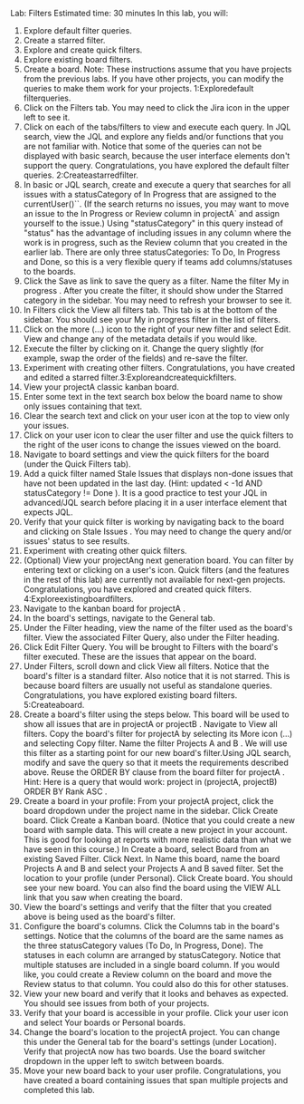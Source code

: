 Lab: Filters
Estimated time: 30 minutes
In this lab, you will:
1. Explore default filter queries.
2. Create a starred filter.
3. Explore and create quick filters.
4. Explore existing board filters.
5. Create a board.
Note: These instructions assume that you have projects from the previous labs. If you have other projects, you
can modify the queries to make them work for your projects.
1:Exploredefault filterqueries.
1. Click on the Filters tab. You may need to click the Jira icon in the upper left to see it.
2. Click on each of the tabs/filters to view and execute each query. In JQL search, view the JQL and explore
any fields and/or functions that you are not familiar with. Notice that some of the queries can not be
displayed with basic search, because the user interface elements don't support the query.
Congratulations, you have explored the default filter queries.
2:Createastarredfilter.
1. In basic or JQL search, create and execute a query that searches for all issues with a statusCategory of
In Progress that are assigned to the currentUser()``. (If the search returns no issues,
you may want to move an issue to the In Progress or Review column in projectA` and assign
yourself to the issue.)
Using "statusCategory" in this query instead of "status" has the advantage of including issues in any
column where the work is in progress, such as the Review column that you created in the earlier lab.
There are only three statusCategories: To Do, In Progress and Done, so this is a very flexible query if
teams add columns/statuses to the boards.
2. Click the Save as link to save the query as a filter. Name the filter My in progress . After you create the
filter, it should show under the Starred category in the sidebar. You may need to refresh your browser to
see it.
3. In Filters click the View all filters tab. This tab is at the bottom of the sidebar. You should see your My in
progress filter in the list of filters.
4. Click on the more (...) icon to the right of your new filter and select Edit. View and change any of the
metadata details if you would like.
5. Execute the filter by clicking on it. Change the query slightly (for example, swap the order of the fields) and
re-save the filter.
6. Experiment with creating other filters.
Congratulations, you have created and edited a starred filter.3:Exploreandcreatequickfilters.
1. View your projectA classic kanban board.
2. Enter some text in the text search box below the board name to show only issues containing that text.
3. Clear the search text and click on your user icon at the top to view only your issues.
4. Click on your user icon to clear the user filter and use the quick filters to the right of the user icons to
change the issues viewed on the board.
5. Navigate to board settings and view the quick filters for the board (under the Quick Filters tab).
6. Add a quick filter named Stale Issues that displays non-done issues that have not been updated in the
last day. (Hint: updated < -1d AND statusCategory != Done ). It is a good practice to test your JQL
in advanced/JQL search before placing it in a user interface element that expects JQL.
7. Verify that your quick filter is working by navigating back to the board and clicking on Stale Issues . You
may need to change the query and/or issues' status to see results.
8. Experiment with creating other quick filters.
9. (Optional) View your projectAng next generation board. You can filter by entering text or clicking on a
user's icon. Quick filters (and the features in the rest of this lab) are currently not available for next-gen
projects.
Congratulations, you have explored and created quick filters.
4:Exploreexistingboardfilters.
1. Navigate to the kanban board for projectA .
2. In the board's settings, navigate to the General tab.
3. Under the Filter heading, view the name of the filter used as the board's filter. View the associated Filter
Query, also under the Filter heading.
4. Click Edit Filter Query. You will be brought to Filters with the board's filter executed. These are the issues
that appear on the board.
5. Under Filters, scroll down and click View all filters. Notice that the board's filter is a standard filter. Also
notice that it is not starred. This is because board filters are usually not useful as standalone queries.
Congratulations, you have explored existing board filters.
5:Createaboard.
1. Create a board's filter using the steps below. This board will be used to show all issues that are in
projectA or projectB .
Navigate to View all filters.
Copy the board's filter for projectA by selecting its More icon (...) and selecting Copy filter.
Name the filter Projects A and B . We will use this filter as a starting point for our new board's
filter.Using JQL search, modify and save the query so that it meets the requirements described above.
Reuse the ORDER BY clause from the board filter for projectA . Hint: Here is a query that would
work: project in (projectA, projectB) ORDER BY Rank ASC .
2. Create a board in your profile:
From your projectA project, click the board dropdown under the project name in the sidebar.
Click Create board.
Click Create a Kanban board. (Notice that you could create a new board with sample data. This will
create a new project in your account. This is good for looking at reports with more realistic data than
what we have seen in this course.)
In Create a board, select Board from an existing Saved Filter. Click Next.
In Name this board, name the board Projects A and B and select your Projects A and B
saved filter. Set the location to your profile (under Personal).
Click Create board. You should see your new board. You can also find the board using the VIEW
ALL link that you saw when creating the board.
3. View the board's settings and verify that the filter that you created above is being used as the board's filter.
4. Configure the board's columns.
Click the Columns tab in the board's settings. Notice that the columns of the board are the same
names as the three statusCategory values (To Do, In Progress, Done). The statuses in each column
are arranged by statusCategory.
Notice that multiple statuses are included in a single board column. If you would like, you could
create a Review column on the board and move the Review status to that column. You could also do
this for other statuses.
5. View your new board and verify that it looks and behaves as expected. You should see issues from both of
your projects.
6. Verify that your board is accessible in your profile. Click your user icon and select Your boards or Personal
boards.
7. Change the board's location to the projectA project. You can change this under the General tab for the
board's settings (under Location). Verify that projectA now has two boards. Use the board switcher
dropdown in the upper left to switch between boards.
8. Move your new board back to your user profile.
Congratulations, you have created a board containing issues that span multiple projects and completed this
lab.
